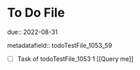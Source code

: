 # To Do File

due:: 2022-08-31

metadatafield:: todoTestFile_1053_59

- [ ] Task of todoTestFile_1053 1 [[Query me]]

